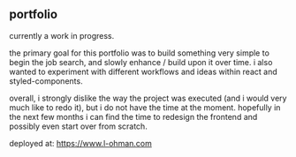 ## portfolio

currently a work in progress.

the primary goal for this portfolio was to build something very simple to begin the job search, and slowly enhance / build upon it over time. i also wanted to experiment with different workflows and ideas within react and styled-components.

overall, i strongly dislike the way the project was executed (and i would very much like to redo it), but i do not have the time at the moment. hopefully in the next few months i can find the time to redesign the frontend and possibly even start over from scratch.

deployed at: https://www.l-ohman.com
